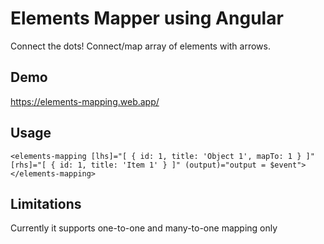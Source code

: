 # Elements Mapper using Angular

Connect the dots!
Connect/map array of elements with arrows.

## Demo

https://elements-mapping.web.app/

## Usage

`
<elements-mapping [lhs]="[ { id: 1, title: 'Object 1', mapTo: 1 } ]" [rhs]="[ { id: 1, title: 'Item 1' } ]" (output)="output = $event"></elements-mapping>
`

## Limitations

Currently it supports one-to-one and many-to-one mapping only